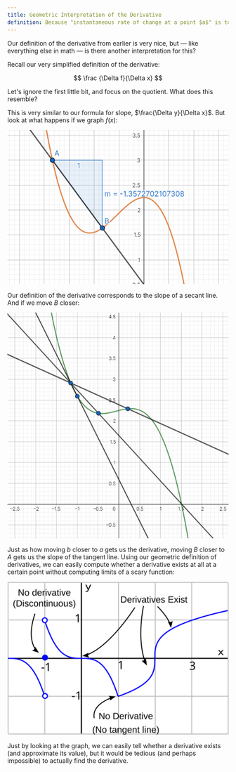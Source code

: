 ```yaml
---
title: Geometric Interpretation of the Derivative
definition: Because "instantaneous rate of change at a point $a$" is too much of a oxymoron.
---
```


Our definition of the derivative from earlier is very nice, but — like everything else in math — is there another interpretation for this?

Recall our very simplified definition of the derivative:

$$
\frac {\Delta f}{\Delta x}
$$

Let's ignore the first little bit, and focus on the quotient. What does this resemble?

This is very similar to our formula for slope, $\frac{\Delta y}{\Delta x}$​. But look at what happens if we graph $f(x)$:

![slope](img/slope.png)

Our definition of the derivative corresponds to the slope of a secant line. And if we move $B$ closer:

![Moving closer and closer](img/closerandcloser.png)

Just as how moving $b$ closer to $a$ gets us the derivative, moving $B$ closer to $A$ gets us the slope of the tangent line. Using our geometric definition of derivatives, we can easily compute whether a derivative exists at all at a certain point without computing limits of a scary function:

![Derivatives](img/derivatives.svg)

Just by looking at the graph, we can easily tell whether a derivative exists (and approximate its value), but it would be tedious (and perhaps impossible) to actually find the derivative.
